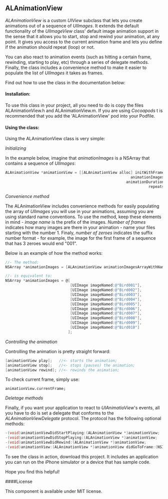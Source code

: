 ## ALAnimationView

*ALAnimationView* is a custom *UIView* subclass that lets you create animations out of a sequence of *UIImages*. It extends the default functionality of the *UIImageView* class' default image animation support in the sense that it allows you to start, stop and rewind your animation, at any point. It gives you access to the current animation frame and lets you define if the animation should repeat (loop) or not. 

You can also react to animation events (such as hitting a certain frame, rewinding, starting to play, etc) through a series of delegate methods. Finally, the class includes a convenience method to make it easier to populate the list of *UIImages* it takes as frames.

Find out how to use the class in the documentation below:

#### Installation:

To use this class in your project, all you need to do is copy the files ALAnimationView.h and ALAnimationView.m. If you are using *Cocoapods* t is recommended that you add the 'ALAnimationView' pod into your Podfile. 


#### Using the class:

Using the ALAnimationView class is very simple:

*Initializing*



In the example below, imagine that *animationImages* is a NSArray that contains a sequence of *UIImages*:

```objective-c
ALAnimationView *animationView = [[ALAnimationView alloc] initWithFrame:CGRectMake(0.0, 0.0, 60.0, 60.0)
                                                        animationImages:animationImages
                                                      animationDuration:1.0
                                                                repeats:YES];
```

*Convenience method*

The ALAnimationView includes convenience methods for easily populating the array of *UIImages* you will use in your animations, assuming you are using standard name conventions. To use the method, keep these elements in mind - *image name* is the prefix of the images. *Number of frames* indicates how many images are there in your animation - name your files starting with the number 1. Finaly, *number of zeroes* indicates the suffix number format - for example, the image for the first frame of a sequence that has 3 zeroes would end "001".

Below is an example of how the method works:
    
```objective-c
//- The method:
NSArray *animationImages = [ALAnimationView animationImagesArrayWithName:@"Bird" numberOfFrames:10 numberOfZeroes:3];

//- is equivalent to:
NSArray *animationImages = @[
                             [UIImage imageNamed:@"Bird001"],
                             [UIImage imageNamed:@"Bird002"],
                             [UIImage imageNamed:@"Bird003"],
                             [UIImage imageNamed:@"Bird004"],
                             [UIImage imageNamed:@"Bird005"],
                             [UIImage imageNamed:@"Bird006"],
                             [UIImage imageNamed:@"Bird007"],
                             [UIImage imageNamed:@"Bird008"],
                             [UIImage imageNamed:@"Bird009"],
                             [UIImage imageNamed:@"Bird010"]
                            ];
```


*Controlling the animation*

Controlling the animation is pretty straight forward: 
    
```objective-c
[animationView play];   //<- starts the animation;
[animationView stop];   //<- stops (pauses) the animation;
[animationView rewind]; //<- rewinds the animation;
```
    
To check current frame, simply use:
    
    animationView.currentFrame;
    
*Deletage methods*

Finally, if you want your application to react to *UIAnimatioView*'s events, all you have to do is set a delegate that conforms to the *ALAnimationViewDelegate* protocol. The protocol has the following optional methods:

```objective-c
-(void)animationViewDidStartPlaying:(ALAnimationView *)animationView;
-(void)animationViewDidStopPlaying:(ALAnimationView *)animationView;
-(void)animationViewDidRewind:(ALAnimationView *)animationView;
-(void)animationView:(ALAnimationView *)animationView didGoToFrame:(NSInteger)frameNumber;
```
    
To see the class in action, download this project. It includes an application you can run on the iPhone simulator or a device that has sample code.

Hope you find this helpful!

####License

This component is available under MIT license.
